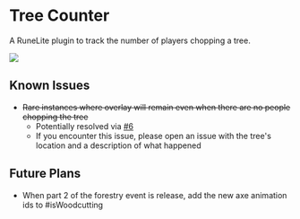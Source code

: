 # Tree Counter

A RuneLite plugin to track the number of players chopping a tree.

![](preview.png)

## Known Issues

- ~~Rare instances where overlay will remain even when there are no people chopping the tree~~
  - Potentially resolved via [#6](https://github.com/Infinitay/tree-count-plugin/pull/6)
  - If you encounter this issue, please open an issue with the tree's location and a description of what happened

## Future Plans

- When part 2 of the forestry event is release, add the new axe animation ids to #isWoodcutting